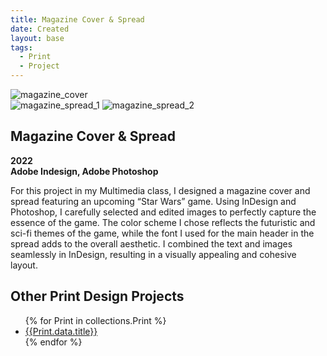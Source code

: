 ```yaml
---
title: Magazine Cover & Spread
date: Created
layout: base
tags:
  - Print
  - Project
---
```


<div class="project_images">
    <div class="project_images_2">
        <img src="/images/magazine_cover.png" alt="magazine_cover">
    </div>
        <div class="spread">
            <img src="/images/magazine_spread_1.png" alt="magazine_spread_1">
            <img src="/images/magazine_spread_2.png" alt="magazine_spread_2">
        </div>
 </div>
 

 <div class="project_text">
    <h2>Magazine Cover & Spread</h2>
    <p>
        <strong>2022<br>Adobe Indesign, Adobe Photoshop</strong>
    </p>
</div>

<div class="project_bio">
    <p>
        For this project in my Multimedia class, I designed a magazine cover and 
        spread featuring an upcoming “Star Wars” game. Using InDesign and Photoshop, 
        I carefully selected and edited images to perfectly capture the essence of 
        the game. The color scheme I chose reflects the futuristic and sci-fi themes 
        of the game, while the font I used for the main header in the spread adds to 
        the overall aesthetic. I combined the text and images seamlessly in InDesign, 
        resulting in a visually appealing and cohesive layout.
    </p>
</div>
    
<section class="collections">
  <h1>Other Print Design Projects</h1>
  <ul>
    {% for Print in collections.Print %}      
      <li><a href="{{Print.url}}">{{Print.data.title}}</a></li>
    {% endfor %}
  </ul>
</section>